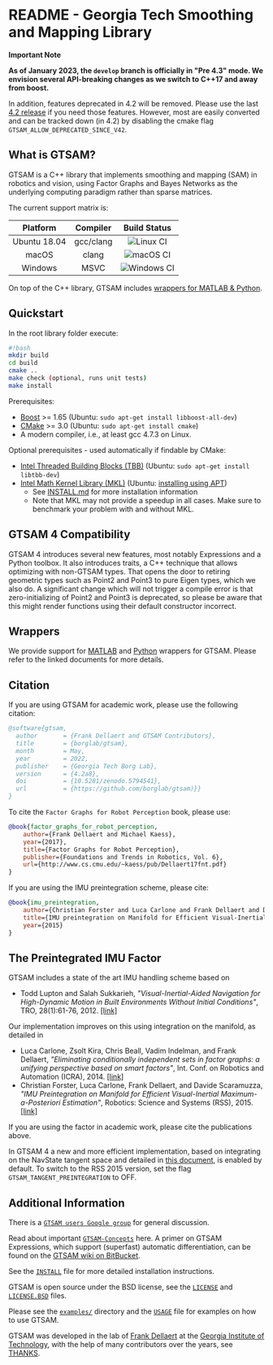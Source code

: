# README - Georgia Tech Smoothing and Mapping Library

**Important Note**

**As of January 2023, the `develop` branch is officially in "Pre 4.3" mode. We envision several API-breaking changes as we switch to C++17 and away from boost.**

In addition, features deprecated in 4.2 will be removed. Please use the last [4.2 release](https://github.com/borglab/gtsam/releases/tag/4.2) if you need those features. However, most are easily converted and can be tracked down (in 4.2) by disabling the cmake flag `GTSAM_ALLOW_DEPRECATED_SINCE_V42`.

## What is GTSAM?

GTSAM is a C++ library that implements smoothing and
mapping (SAM) in robotics and vision, using Factor Graphs and Bayes
Networks as the underlying computing paradigm rather than sparse
matrices.

The current support matrix is:

| Platform     | Compiler  | Build Status  |
|:------------:|:---------:|:-------------:|
| Ubuntu 18.04 | gcc/clang | ![Linux CI](https://github.com/borglab/gtsam/workflows/Linux%20CI/badge.svg) |
| macOS        | clang     | ![macOS CI](https://github.com/borglab/gtsam/workflows/macOS%20CI/badge.svg) |
| Windows      | MSVC      | ![Windows CI](https://github.com/borglab/gtsam/workflows/Windows%20CI/badge.svg) |


On top of the C++ library, GTSAM includes [wrappers for MATLAB & Python](#wrappers).


## Quickstart

In the root library folder execute:

```sh
#!bash
mkdir build
cd build
cmake ..
make check (optional, runs unit tests)
make install
```

Prerequisites:

- [Boost](http://www.boost.org/users/download/) >= 1.65 (Ubuntu: `sudo apt-get install libboost-all-dev`)
- [CMake](http://www.cmake.org/cmake/resources/software.html) >= 3.0 (Ubuntu: `sudo apt-get install cmake`)
- A modern compiler, i.e., at least gcc 4.7.3 on Linux.

Optional prerequisites - used automatically if findable by CMake:

- [Intel Threaded Building Blocks (TBB)](http://www.threadingbuildingblocks.org/) (Ubuntu: `sudo apt-get install libtbb-dev`)
- [Intel Math Kernel Library (MKL)](http://software.intel.com/en-us/intel-mkl) (Ubuntu: [installing using APT](https://software.intel.com/en-us/articles/installing-intel-free-libs-and-python-apt-repo))
    - See [INSTALL.md](INSTALL.md) for more installation information
    - Note that MKL may not provide a speedup in all cases. Make sure to benchmark your problem with and without MKL.

## GTSAM 4 Compatibility

GTSAM 4 introduces several new features, most notably Expressions and a Python toolbox. It also introduces traits, a C++ technique that allows optimizing with non-GTSAM types. That opens the door to retiring geometric types such as Point2 and Point3 to pure Eigen types, which we also do. A significant change which will not trigger a compile error is that zero-initializing of Point2 and Point3 is deprecated, so please be aware that this might render functions using their default constructor incorrect.

## Wrappers

We provide support for [MATLAB](matlab/README.md) and [Python](python/README.md) wrappers for GTSAM. Please refer to the linked documents for more details.

## Citation

If you are using GTSAM for academic work, please use the following citation:

```bibtex
@software{gtsam,
  author       = {Frank Dellaert and GTSAM Contributors},
  title        = {borglab/gtsam},
  month        = May,
  year         = 2022,
  publisher    = {Georgia Tech Borg Lab},
  version      = {4.2a8},
  doi          = {10.5281/zenodo.5794541},
  url          = {https://github.com/borglab/gtsam)}}
}
```

To cite the `Factor Graphs for Robot Perception` book, please use:
```bibtex
@book{factor_graphs_for_robot_perception,
    author={Frank Dellaert and Michael Kaess},
    year={2017},
    title={Factor Graphs for Robot Perception},
    publisher={Foundations and Trends in Robotics, Vol. 6},
    url={http://www.cs.cmu.edu/~kaess/pub/Dellaert17fnt.pdf}
}
```

If you are using the IMU preintegration scheme, please cite:
```bibtex
@book{imu_preintegration,
    author={Christian Forster and Luca Carlone and Frank Dellaert and Davide Scaramuzza},
    title={IMU preintegration on Manifold for Efficient Visual-Inertial Maximum-a-Posteriori Estimation},
    year={2015}
}
```


## The Preintegrated IMU Factor

GTSAM includes a state of the art IMU handling scheme based on

- Todd Lupton and Salah Sukkarieh, _"Visual-Inertial-Aided Navigation for High-Dynamic Motion in Built Environments Without Initial Conditions"_, TRO, 28(1):61-76, 2012. [[link]](https://ieeexplore.ieee.org/document/6092505)

Our implementation improves on this using integration on the manifold, as detailed in

- Luca Carlone, Zsolt Kira, Chris Beall, Vadim Indelman, and Frank Dellaert, _"Eliminating conditionally independent sets in factor graphs: a unifying perspective based on smart factors"_, Int. Conf. on Robotics and Automation (ICRA), 2014. [[link]](https://ieeexplore.ieee.org/abstract/document/6907483)
- Christian Forster, Luca Carlone, Frank Dellaert, and Davide Scaramuzza, _"IMU Preintegration on Manifold for Efficient Visual-Inertial Maximum-a-Posteriori Estimation"_, Robotics: Science and Systems (RSS), 2015. [[link]](http://www.roboticsproceedings.org/rss11/p06.pdf)

If you are using the factor in academic work, please cite the publications above.

In GTSAM 4 a new and more efficient implementation, based on integrating on the NavState tangent space and detailed in [this document](doc/ImuFactor.pdf), is enabled by default. To switch to the RSS 2015 version, set the flag `GTSAM_TANGENT_PREINTEGRATION` to OFF.


## Additional Information

There is a [`GTSAM users Google group`](https://groups.google.com/forum/#!forum/gtsam-users) for general discussion.

Read about important [`GTSAM-Concepts`](GTSAM-Concepts.md) here. A primer on GTSAM Expressions,
which support (superfast) automatic differentiation,
can be found on the [GTSAM wiki on BitBucket](https://bitbucket.org/gtborg/gtsam/wiki/Home).

See the [`INSTALL`](INSTALL.md) file for more detailed installation instructions.

GTSAM is open source under the BSD license, see the [`LICENSE`](LICENSE) and [`LICENSE.BSD`](LICENSE.BSD) files.

Please see the [`examples/`](examples) directory and the [`USAGE`](USAGE.md) file for examples on how to use GTSAM.

GTSAM was developed in the lab of [Frank Dellaert](http://www.cc.gatech.edu/~dellaert) at the [Georgia Institute of Technology](http://www.gatech.edu), with the help of many contributors over the years, see [THANKS](THANKS.md).
